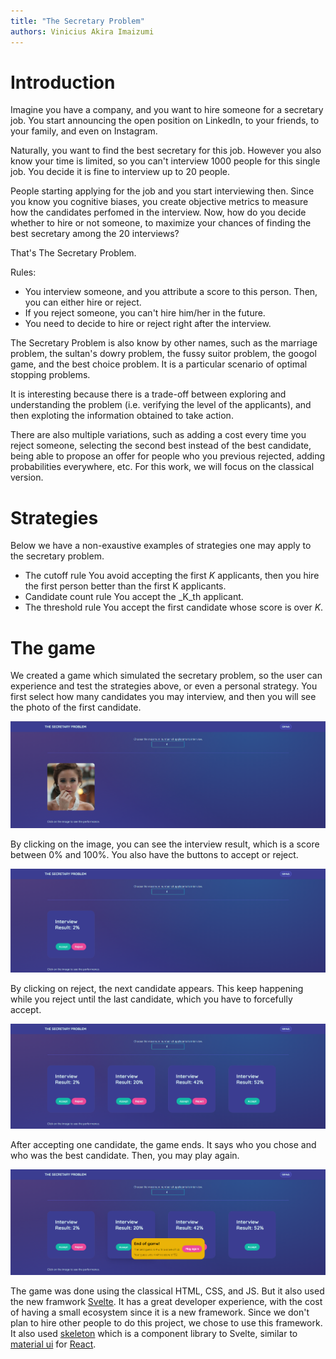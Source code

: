 ```yaml
---
title: "The Secretary Problem"
authors: Vinicius Akira Imaizumi
---
```

# Introduction
Imagine you have a company, and you want to hire someone for a secretary job.
You start announcing the open position on LinkedIn, to your friends, to your family, and even on Instagram.

Naturally, you want to find the best secretary for this job. However you also know your time is limited, so you can't interview 1000 people for this single job. You decide it is fine to interview up to 20 people.

People starting applying for the job and you start interviewing then. Since you know you cognitive biases, you create objective metrics to measure how the candidates perfomed in the interview. Now, how do you decide whether to hire or not someone, to maximize your chances of finding the best secretary among the 20 interviews?

That's The Secretary Problem.

Rules:
- You interview someone, and you attribute a score to this person. Then, you can either hire or reject.
- If you reject someone, you can't hire him/her in the future.
- You need to decide to hire or reject right after the interview.

The Secretary Problem is also know by other names, such as the marriage problem, the sultan's dowry problem, the fussy suitor problem, the googol game, and the best choice problem. It is a particular scenario of optimal stopping problems.

It is interesting because there is a trade-off between exploring and understanding the problem (i.e. verifying the level of the applicants), and then exploting the information obtained to take action. 

There are also multiple variations, such as adding a cost every time you reject someone, selecting the second best instead of the best candidate, being able to propose an offer for people who you previous rejected, adding probabilities everywhere, etc. For this work, we will focus on the classical version.

# Strategies
Below we have a non-exaustive examples of strategies one may apply to the secretary problem.
- The cutoff rule
You avoid accepting the first _K_ applicants, then you hire the first person better than the first K applicants.
- Candidate count rule
You accept the _K_th applicant.
- The threshold rule
You accept the first candidate whose score is over _K_.

# The game
We created a game which simulated the secretary problem, so the user can experience and test the strategies above, or even a personal strategy. You first select how many candidates you may interview, and then you will see the photo of the first candidate.

![First candidate has photo opened](./img/photo_opened.png)

By clicking on the image, you can see the interview result, which is a score between 0% and 100%. You also have the buttons to accept or reject.

![First candidate has score opened](./img/score_opened.png)

By clicking on reject, the next candidate appears. This keep happening while you reject until the last candidate, which you have to forcefully accept.

![All four candidates have their score visible](./img/all_scores.png)

After accepting one candidate, the game ends. It says who you chose and who was the best candidate. Then, you may play again.

![Game finished, you may play again](./img/game_end.png)

The game was done using the classical HTML, CSS, and JS. But it also used the new framwork [Svelte](https://svelte.dev/). It has a great developer experience, with the cost of having a small ecosystem since it is a new framework. Since we don't plan to hire other people to do this project, we chose to use this framework. It also used [skeleton](https://www.skeleton.dev/) which is a component library to Svelte, similar to [material ui](https://mui.com/) for [React](https://reactjs.org/).